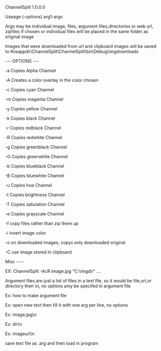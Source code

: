 ChannelSplit 1.0.0.0

Useage (-options) arg1-argx

Args may be individual image, files, argument files,directories or web url, zipfiles if chosen or individual files will be placed in the same folder as original image

Images that were downloaded from url and clipboard images will be saved to thisappdir\ChannelSplit\ChannelSplit\bin\Debug\imgdownloads

--- OPTIONS ---

-a Copies Alpha Channel

-A Creates a color overlay in the color chosen

-c Copies cyan Channel

-m Copies magenta Channel

-y Copies yellow Channel

-k Copies black Channel

-r Copies redblack Channel

-R Copies redwhite Channel

-g Copies greenblack Channel

-G Copies greenwhite Channel

-b Copies blueblack Channel

-B Copies bluewhite Channel

-u Copies hue Channel

-t Copies brightness Channel

-T Copies saturation Channel

-e Copies grayscale Channel

-f copy files rather than zip them up

-i invert image color

-o on downloaded images, copys only downloaded original

-C use image stored in clipboard

Misc ----



EX: ChannelSplit -AcR image.jpg "C:\imgdir" ....

Argument files are just a list of files in a text file, so it would be file,url,or directory then \n, no options amy be specifed in argument file

Ex: how to make argument file

Ex: open new text then fill it with one arg per line, no options

Ex: image.jpg\n

Ex: dir\n

Ex: imageurl\n

save text file as .arg and then load in program
